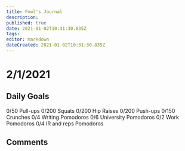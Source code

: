 ```yaml
---
title: Fowl's Journal
description: 
published: true
date: 2021-01-02T10:31:30.835Z
tags: 
editor: markdown
dateCreated: 2021-01-02T10:31:30.835Z
---
```


# 2/1/2021

## Daily Goals 
0/50 Pull-ups
0/200 Squats
0/200 Hip Raises 
0/200 Push-ups
0/150 Crunches 
0/4 Writing Pomodoros
0/6 University Pomodoros
0/2 Work Pomodoros
0/4 IR and reps Pomodoros

## Comments

